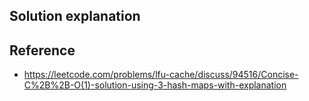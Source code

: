 ## Solution explanation


## Reference

- https://leetcode.com/problems/lfu-cache/discuss/94516/Concise-C%2B%2B-O(1)-solution-using-3-hash-maps-with-explanation